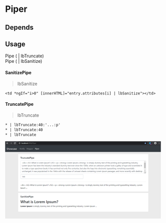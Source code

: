 # Piper 

## Depends

## Usage 
Pipe ( | lbTruncate)  
Pipe ( | lbSanitize)  

#### SanitizePipe
> lbSanitize
```
<td *ngIf="i>0" [innerHTML]="entry.attributes[i] | lbSanitize"></td>
```
#### TruncatePipe
> lbTruncate
```
* | lbTruncate:40:'...:p'
* | lbTruncate:40
* | lbTruncate
```
![](Screenshots/Piper.png "Piper") 
